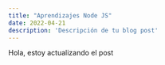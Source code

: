 ```yaml
---
title: "Aprendizajes Node JS"
date: 2022-04-21
description: 'Descripción de tu blog post'
---
```

Hola, estoy actualizando el post

